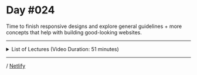 # Day #024
Time to finish responsive designs and explore general guidelines + more concepts that help with building good-looking websites.

---

<details>
    <summary>List of Lectures (Video Duration: 51 minutes)</summary>
    <ul>
        <li>Understanding the Target Selector</li>
        <li>Finishing the Side Drawer</li>
        <li>Introducing the "z-index" Property</li>
        <li>Module Summary</li>
        <hr>
        <li>Module Introduction</li>
        <li>Three Things to Keep in Mind</li>
        <li>Introducing the Module Project</li>
        <li>Sizing & Spacing</li>
        <li>Choosing the Right Font</li>
        <li>Understanding The Importance of Grey, Primary & Accent Colors</li>
    </ul>
</details>

---

/ [Netlify](https://dyrits-webfood.netlify.app/)